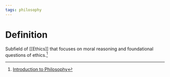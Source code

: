 ```yaml
---
tags: philosophy
---
```


# Definition

Subfield of [[Ethics]] that focuses on moral reasoning and foundational questions of ethics.[^1]

[^1]: [Introduction to Philosophy](zotero://open-pdf/library/items/M84L5RRJ?page=254)